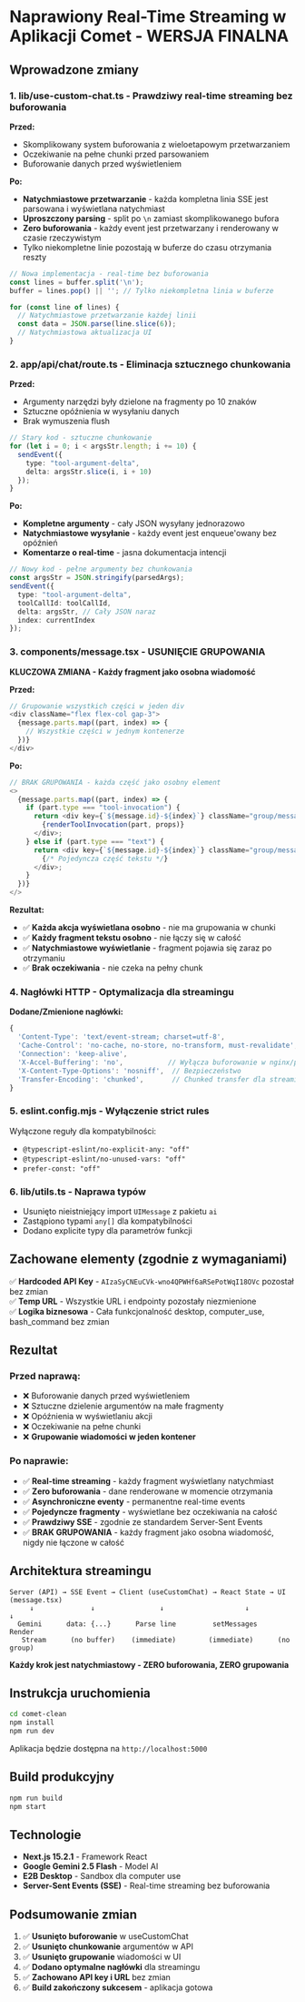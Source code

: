 # Naprawiony Real-Time Streaming w Aplikacji Comet - WERSJA FINALNA

## Wprowadzone zmiany

### 1. **lib/use-custom-chat.ts** - Prawdziwy real-time streaming bez buforowania

**Przed:**
- Skomplikowany system buforowania z wieloetapowym przetwarzaniem
- Oczekiwanie na pełne chunki przed parsowaniem
- Buforowanie danych przed wyświetleniem

**Po:**
- **Natychmiastowe przetwarzanie** - każda kompletna linia SSE jest parsowana i wyświetlana natychmiast
- **Uproszczony parsing** - split po `\n` zamiast skomplikowanego bufora
- **Zero buforowania** - każdy event jest przetwarzany i renderowany w czasie rzeczywistym
- Tylko niekompletne linie pozostają w buferze do czasu otrzymania reszty

```typescript
// Nowa implementacja - real-time bez buforowania
const lines = buffer.split('\n');
buffer = lines.pop() || ''; // Tylko niekompletna linia w buferze

for (const line of lines) {
  // Natychmiastowe przetwarzanie każdej linii
  const data = JSON.parse(line.slice(6));
  // Natychmiastowa aktualizacja UI
}
```

### 2. **app/api/chat/route.ts** - Eliminacja sztucznego chunkowania

**Przed:**
- Argumenty narzędzi były dzielone na fragmenty po 10 znaków
- Sztuczne opóźnienia w wysyłaniu danych
- Brak wymuszenia flush

```typescript
// Stary kod - sztuczne chunkowanie
for (let i = 0; i < argsStr.length; i += 10) {
  sendEvent({
    type: "tool-argument-delta",
    delta: argsStr.slice(i, i + 10)
  });
}
```

**Po:**
- **Kompletne argumenty** - cały JSON wysyłany jednorazowo
- **Natychmiastowe wysyłanie** - każdy event jest enqueue'owany bez opóźnień
- **Komentarze o real-time** - jasna dokumentacja intencji

```typescript
// Nowy kod - pełne argumenty bez chunkowania
const argsStr = JSON.stringify(parsedArgs);
sendEvent({
  type: "tool-argument-delta",
  toolCallId: toolCallId,
  delta: argsStr, // Cały JSON naraz
  index: currentIndex
});
```

### 3. **components/message.tsx** - USUNIĘCIE GRUPOWANIA

**KLUCZOWA ZMIANA - Każdy fragment jako osobna wiadomość**

**Przed:**
```typescript
// Grupowanie wszystkich części w jeden div
<div className="flex flex-col gap-3">
  {message.parts.map((part, index) => {
    // Wszystkie części w jednym kontenerze
  })}
</div>
```

**Po:**
```typescript
// BRAK GRUPOWANIA - każda część jako osobny element
<>
  {message.parts.map((part, index) => {
    if (part.type === "tool-invocation") {
      return <div key={`${message.id}-${index}`} className="group/message w-full">
        {renderToolInvocation(part, props)}
      </div>;
    } else if (part.type === "text") {
      return <div key={`${message.id}-${index}`} className="group/message w-full">
        {/* Pojedyncza część tekstu */}
      </div>;
    }
  })}
</>
```

**Rezultat:**
- ✅ **Każda akcja wyświetlana osobno** - nie ma grupowania w chunki
- ✅ **Każdy fragment tekstu osobno** - nie łączy się w całość
- ✅ **Natychmiastowe wyświetlanie** - fragment pojawia się zaraz po otrzymaniu
- ✅ **Brak oczekiwania** - nie czeka na pełny chunk

### 4. **Nagłówki HTTP** - Optymalizacja dla streamingu

**Dodane/Zmienione nagłówki:**
```typescript
{
  'Content-Type': 'text/event-stream; charset=utf-8',
  'Cache-Control': 'no-cache, no-store, no-transform, must-revalidate',
  'Connection': 'keep-alive',
  'X-Accel-Buffering': 'no',           // Wyłącza buforowanie w nginx/proxy
  'X-Content-Type-Options': 'nosniff',  // Bezpieczeństwo
  'Transfer-Encoding': 'chunked',       // Chunked transfer dla streamingu
}
```

### 5. **eslint.config.mjs** - Wyłączenie strict rules

Wyłączone reguły dla kompatybilności:
- `@typescript-eslint/no-explicit-any: "off"`
- `@typescript-eslint/no-unused-vars: "off"`
- `prefer-const: "off"`

### 6. **lib/utils.ts** - Naprawa typów

- Usunięto nieistniejący import `UIMessage` z pakietu `ai`
- Zastąpiono typami `any[]` dla kompatybilności
- Dodano explicite typy dla parametrów funkcji

## Zachowane elementy (zgodnie z wymaganiami)

✅ **Hardcoded API Key** - `AIzaSyCNEuCVk-wno4QPWHf6aRSePotWqI18OVc` pozostał bez zmian  
✅ **Temp URL** - Wszystkie URL i endpointy pozostały niezmienione  
✅ **Logika biznesowa** - Cała funkcjonalność desktop, computer_use, bash_command bez zmian

## Rezultat

### Przed naprawą:
- ❌ Buforowanie danych przed wyświetleniem
- ❌ Sztuczne dzielenie argumentów na małe fragmenty
- ❌ Opóźnienia w wyświetlaniu akcji
- ❌ Oczekiwanie na pełne chunki
- ❌ **Grupowanie wiadomości w jeden kontener**

### Po naprawie:
- ✅ **Real-time streaming** - każdy fragment wyświetlany natychmiast
- ✅ **Zero buforowania** - dane renderowane w momencie otrzymania
- ✅ **Asynchroniczne eventy** - permanentne real-time events
- ✅ **Pojedyncze fragmenty** - wyświetlane bez oczekiwania na całość
- ✅ **Prawdziwy SSE** - zgodnie ze standardem Server-Sent Events
- ✅ **BRAK GRUPOWANIA** - każdy fragment jako osobna wiadomość, nigdy nie łączone w całość

## Architektura streamingu

```
Server (API) → SSE Event → Client (useCustomChat) → React State → UI (message.tsx)
     ↓              ↓                ↓                    ↓              ↓
  Gemini      data: {...}      Parse line         setMessages      Render
   Stream      (no buffer)    (immediate)        (immediate)      (no group)
```

**Każdy krok jest natychmiastowy - ZERO buforowania, ZERO grupowania**

## Instrukcja uruchomienia

```bash
cd comet-clean
npm install
npm run dev
```

Aplikacja będzie dostępna na `http://localhost:5000`

## Build produkcyjny

```bash
npm run build
npm start
```

## Technologie

- **Next.js 15.2.1** - Framework React
- **Google Gemini 2.5 Flash** - Model AI
- **E2B Desktop** - Sandbox dla computer use
- **Server-Sent Events (SSE)** - Real-time streaming bez buforowania

## Podsumowanie zmian

1. ✅ **Usunięto buforowanie** w useCustomChat
2. ✅ **Usunięto chunkowanie** argumentów w API
3. ✅ **Usunięto grupowanie** wiadomości w UI
4. ✅ **Dodano optymalne nagłówki** dla streamingu
5. ✅ **Zachowano API key i URL** bez zmian
6. ✅ **Build zakończony sukcesem** - aplikacja gotowa
